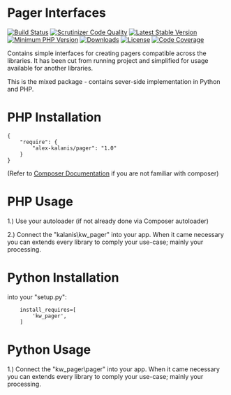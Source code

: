 Pager Interfaces
================

[![Build Status](https://app.travis-ci.com/alex-kalanis/pager.svg?branch=master)](https://app.travis-ci.com/github/alex-kalanis/pager)
[![Scrutinizer Code Quality](https://scrutinizer-ci.com/g/alex-kalanis/pager/badges/quality-score.png?b=master)](https://scrutinizer-ci.com/g/alex-kalanis/pager/?branch=master)
[![Latest Stable Version](https://poser.pugx.org/alex-kalanis/pager/v/stable.svg?v=1)](https://packagist.org/packages/alex-kalanis/pager)
[![Minimum PHP Version](https://img.shields.io/badge/php-%3E%3D%207.3-8892BF.svg)](https://php.net/)
[![Downloads](https://img.shields.io/packagist/dt/alex-kalanis/pager.svg?v1)](https://packagist.org/packages/alex-kalanis/pager)
[![License](https://poser.pugx.org/alex-kalanis/pager/license.svg?v=1)](https://packagist.org/packages/alex-kalanis/pager)
[![Code Coverage](https://scrutinizer-ci.com/g/alex-kalanis/pager/badges/coverage.png?b=master&v=1)](https://scrutinizer-ci.com/g/alex-kalanis/pager/?branch=master)

Contains simple interfaces for creating pagers compatible across the libraries.
It has been cut from running project and simplified for usage available for another
libraries.

This is the mixed package - contains sever-side implementation in Python and PHP.

# PHP Installation

```
{
    "require": {
        "alex-kalanis/pager": "1.0"
    }
}
```

(Refer to [Composer Documentation](https://github.com/composer/composer/blob/master/doc/00-intro.md#introduction) if you are not
familiar with composer)


# PHP Usage

1.) Use your autoloader (if not already done via Composer autoloader)

2.) Connect the "kalanis\kw_pager" into your app. When it came necessary
you can extends every library to comply your use-case; mainly your processing.

# Python Installation

into your "setup.py":

```
    install_requires=[
        'kw_pager',
    ]
```

# Python Usage

1.) Connect the "kw_pager\pager" into your app. When it came necessary
you can extends every library to comply your use-case; mainly your processing.
